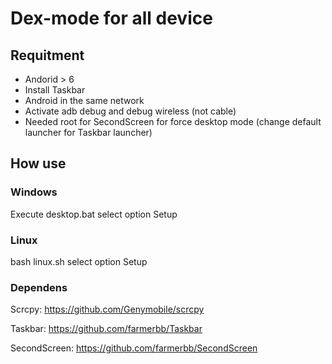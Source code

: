 # Dex-mode for all device

## Requitment
- Andorid > 6
- Install Taskbar
- Android in the same network
- Activate adb debug and debug wireless (not cable)
- Needed root for SecondScreen for force desktop mode (change default launcher for Taskbar launcher)

## How use

### Windows

Execute desktop.bat
select option Setup

### Linux

bash linux.sh
select option Setup

### Dependens
Scrcpy: https://github.com/Genymobile/scrcpy

Taskbar: https://github.com/farmerbb/Taskbar

SecondScreen: https://github.com/farmerbb/SecondScreen
